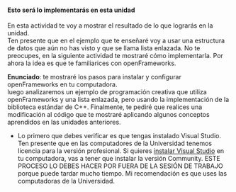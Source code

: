 #### Esto será lo implementarás en esta unidad

En esta actividad te voy a mostrar el resultado de lo que lograrás en la unidad.  
Ten presente que en el ejemplo que te enseñaré voy a usar una estructura de datos 
que aún no has visto y que se llama lista enlazada. No te preocupes, en la siguiente 
actividad te mostraré cómo implementarla. Por ahora la idea es que te familiarices
con openFrameworks.

**Enunciado**: te mostraré los pasos para instalar y configurar openFrameworks en tu computadora.  
luego analizaremos un ejemplo de programación creativa que utiliza openFrameworks y una lista enlazada, 
pero usando la implementación de la biblioteca estándar de C++. Finalmente, te pediré que realices una 
modificación al código que te mostraré aplicando algunos conceptos aprendidos en las unidades anteriores.

- Lo primero que debes verificar es que tengas instalado Visual Studio. Ten presente que en las 
computadores de la Universidad tenemos licencia para la versión profesional. Si quieres 
[instalar Visual Studio](https://visualstudio.microsoft.com/) en tu computadora, vas a tener que instalar 
la versión Community. ESTE PROCESO LO DEBES HACER POR FUERA DE LA SESIÓN DE TRABAJO porque puede tardar 
mucho tiempo. Mi recomendación 
es que uses las computadoras de la Universidad. 

